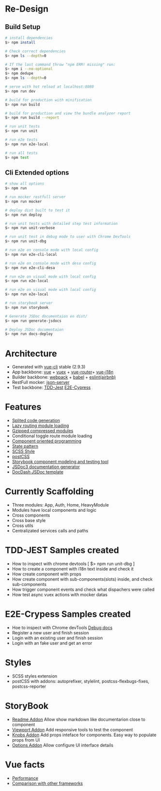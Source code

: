 # Re-Design

## Build Setup

``` bash
# install dependencies
$> npm install

# Check correct dependencies
$> npm ls --depth=0

# If the last command throw "npm ERR! missing" run:
$> npm i --no-optional
$> npm dedupe
$> npm ls --depth=0

# serve with hot reload at localhost:8080
$> npm run dev

# build for production with minification
$> npm run build

# build for production and view the bundle analyzer report
$> npm run build --report

# run unit tests
$> npm run unit

# run e2e tests
$> npm run e2e-local

# run all tests
$> npm test
```

## Cli Extended options

``` bash
# show all options
$> npm run

# run mocker restfull server
$> npm run mocker

# deploy dist built to test it
$> npm run deploy

# run unit tests with detailed step test information
$> npm run unit-verbose

# run unit test in debug mode to user with Chrome DevTools
$> npm run unit-dbg

# run e2e on console mode with local config
$> npm run e2e-cli-local

# run e2e on console mode with desa config
$> npm run e2e-cli-desa

# run e2e on visual mode with local config
$> npm run e2e-local

# run e2e on visual mode with local config
$> npm run e2e-local

# run storybook server
$> npm run storybook

# Generate JSDoc documentaion en dist/
$> npm run generate-jsdocs

# Deploy JSDoc documentaion
$> npm run docs-deploy
```

# Architecture
- Generated with [vue-cli](https://github.com/vuejs/vue-cli) stable (2.9.3)
- App backbone: [vue](https://vuejs.org/) + [vuex](https://github.com/vuejs/vuex) + [vue-router](https://router.vuejs.org/en/)+ [vue-i18n](https://github.com/kazupon/vue-i18n)
- Builder backbone: [webpack](https://webpack.js.org/) + [babel](https://babeljs.io/) + [eslint(airbnb)](https://github.com/airbnb/javascript)
- RestFull mocker: [json-server](https://github.com/typicode/json-server)
- Test backbone: [TDD-Jest](https://facebook.github.io/jest/) [E2E-Cypress](https://www.cypress.io/)

# Features
- [Splited code generation](https://webpack.js.org/guides/code-splitting/)
- [Lazy routing module loading](https://router.vuejs.org/en/advanced/lazy-loading.html)
- [Gzipped compressed modules](https://github.com/webpack-contrib/compression-webpack-plugin)
- Conditional toggle route module loading
- [Component oriented programming](https://medium.com/@dan.shapiro1210/understanding-component-based-architecture-3ff48ec0c238)
- [State pattern](https://medium.com/@patrickackerman/the-state-pattern-with-vanilla-javascript-e40ff83e85d0)
- [SCSS Style](https://sass-lang.com/)
- [postCSS](http://postcss.org/)
- [Storybook component modeling and testing tool](https://storybook.js.org/)
- [JSDoc3 documentation generator](http://usejsdoc.org/)
- [DocDash JSDoc template](https://github.com/clenemt/docdash)


# Currently Scaffolding
- Three modules: App, Auth, Home, HeavyModule
- Modules have local components and logic
- Cross components
- Cross base style
- Cross utils
- Centralizated services calls and paths

# TDD-JEST Samples created
- How to inspect with chrome devtools [ $> npm run unit-dbg ]
- How to create a component with i18n text inside and check it
- How create component with props
- How create component with sub-components(slots) inside, and check sub-components
- How trigger component events and check what dispachers were called
- How test async vuex actions with mocker datas

# E2E-Crypess Samples created
- Hoe to inspect with Chrome devTools [Debug docs](https://docs.cypress.io/guides/guides/debugging.html#Using)
- Register a new user and finish session
- Login with an existing user and finish session
- Login with an fake user and get an error

# Styles
- SCSS styles extension
- postCSS with addons: autoprefixer, stylelint, postcss-flexbugs-fixes, postcss-reporter

# StoryBook
- [Readme Addon](https://github.com/tuchk4/storybook-readme) Allow show markdown like documentarion close to component
- [Viewport Addon](https://github.com/storybooks/storybook/tree/master/addons/viewport) Add responsive tools to test the component
- [Knobs Addon](https://www.npmjs.com/package/@storybook/addon-knobs) Add props inteface for components. Easy way to populate props from UI
- [Options Addon](https://github.com/storybooks/storybook/tree/master/addons/options) Allow configure UI interface details

# Vue facts
- [Performance](http://www.stefankrause.net/js-frameworks-benchmark7/table.html)
- [Comparison with other frameworks](https://vuejs.org/v2/guide/comparison.html)
